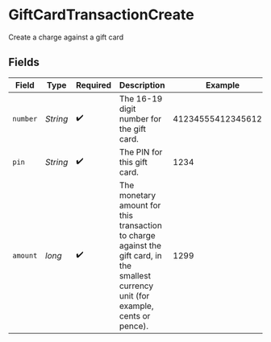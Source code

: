 # GiftCardTransactionCreate

Create a charge against a gift card


## Fields

| Field                                                                                                                                  | Type                                                                                                                                   | Required                                                                                                                               | Description                                                                                                                            | Example                                                                                                                                |
| -------------------------------------------------------------------------------------------------------------------------------------- | -------------------------------------------------------------------------------------------------------------------------------------- | -------------------------------------------------------------------------------------------------------------------------------------- | -------------------------------------------------------------------------------------------------------------------------------------- | -------------------------------------------------------------------------------------------------------------------------------------- |
| `number`                                                                                                                               | *String*                                                                                                                               | :heavy_check_mark:                                                                                                                     | The 16-19 digit number for the gift card.                                                                                              | 4123455541234561234                                                                                                                    |
| `pin`                                                                                                                                  | *String*                                                                                                                               | :heavy_check_mark:                                                                                                                     | The PIN for this gift card.                                                                                                            | 1234                                                                                                                                   |
| `amount`                                                                                                                               | *long*                                                                                                                                 | :heavy_check_mark:                                                                                                                     | The monetary amount for this transaction to charge against the gift card, in the smallest currency unit (for example, cents or pence). | 1299                                                                                                                                   |
